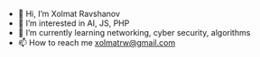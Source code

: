 - 👋 Hi, I’m Xolmat Ravshanov
- 👀 I’m interested in AI, JS, PHP
- 🌱 I’m currently learning networking, cyber security, algorithms
- 📫 How to reach me xolmatrw@gmail.com 
